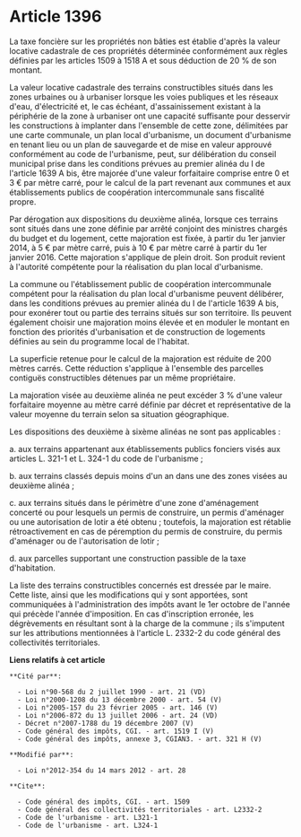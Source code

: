 # Article 1396

La taxe foncière sur les propriétés non bâties est établie d'après la valeur locative cadastrale de ces propriétés déterminée
conformément aux règles définies par les articles 1509 à 1518 A et sous déduction de 20 % de son montant. 

La valeur locative cadastrale des terrains constructibles situés dans les zones urbaines ou à urbaniser lorsque les voies
publiques et les réseaux d'eau, d'électricité et, le cas échéant, d'assainissement existant à la périphérie de la zone à
urbaniser ont une capacité suffisante pour desservir les constructions à implanter dans l'ensemble de cette zone, délimitées
par une carte communale, un plan local d'urbanisme, un document d'urbanisme en tenant lieu ou un plan de sauvegarde et de
mise en valeur approuvé conformément au code de l'urbanisme, peut, sur délibération du conseil municipal prise dans les
conditions prévues au premier alinéa du I de l'article 1639 A bis, être majorée d'une valeur forfaitaire comprise entre 0 et
3 € par mètre carré, pour le calcul de la part revenant aux communes et aux établissements publics de coopération
intercommunale sans fiscalité propre. 

Par dérogation aux dispositions du deuxième alinéa, lorsque ces terrains sont situés dans une zone définie par arrêté
conjoint des ministres chargés du budget et du logement, cette majoration est fixée, à partir du 1er janvier 2014, à 5 € par
mètre carré, puis à 10 € par mètre carré à partir du 1er janvier 2016. Cette majoration s'applique de plein droit. Son
produit revient à l'autorité compétente pour la réalisation du plan local d'urbanisme.

La commune ou l'établissement public de coopération intercommunale compétent pour la réalisation du plan local d'urbanisme
peuvent délibérer, dans les conditions prévues au premier alinéa du I de l'article 1639 A bis, pour exonérer tout ou partie
des terrains situés sur son territoire. Ils peuvent également choisir une majoration moins élevée et en moduler le montant en
fonction des priorités d'urbanisation et de construction de logements définies au sein du programme local de l'habitat. 

La superficie retenue pour le calcul de la majoration est réduite de 200 mètres carrés. Cette réduction s'applique à
l'ensemble des parcelles contiguës constructibles détenues par un même propriétaire. 

La majoration visée au deuxième alinéa ne peut excéder 3 % d'une valeur forfaitaire moyenne au mètre carré définie par décret
et représentative de la valeur moyenne du terrain selon sa situation géographique. 

Les dispositions des deuxième à sixème alinéas ne sont pas applicables : 

a. aux terrains appartenant aux établissements publics fonciers visés aux articles L. 321-1 et L. 324-1 du code de
l'urbanisme ; 

b. aux terrains classés depuis moins d'un an dans une des zones visées au deuxième alinéa ; 

c. aux terrains situés dans le périmètre d'une zone d'aménagement concerté ou pour lesquels un permis de construire, un
permis d'aménager ou une autorisation de lotir a été obtenu ; toutefois, la majoration est rétablie rétroactivement en cas de
péremption du permis de construire, du permis d'aménager ou de l'autorisation de lotir ; 

d. aux parcelles supportant une construction passible de la taxe d'habitation. 

La liste des terrains constructibles concernés est dressée par le maire. Cette liste, ainsi que les modifications qui y sont
apportées, sont communiquées à l'administration des impôts avant le 1er octobre de l'année qui précède l'année d'imposition.
En cas d'inscription erronée, les dégrèvements en résultant sont à la charge de la commune ; ils s'imputent sur les
attributions mentionnées à l'article L. 2332-2 du code général des collectivités territoriales.

**Liens relatifs à cet article**

	**Cité par**:

	  - Loi n°90-568 du 2 juillet 1990 - art. 21 (VD)
	  - Loi n°2000-1208 du 13 décembre 2000 - art. 54 (V)
	  - Loi n°2005-157 du 23 février 2005 - art. 146 (V)
	  - Loi n°2006-872 du 13 juillet 2006 - art. 24 (VD)
	  - Décret n°2007-1788 du 19 décembre 2007 (V)
	  - Code général des impôts, CGI. - art. 1519 I (V)
	  - Code général des impôts, annexe 3, CGIAN3. - art. 321 H (V)

	**Modifié par**:

	  - Loi n°2012-354 du 14 mars 2012 - art. 28

	**Cite**:

	  - Code général des impôts, CGI. - art. 1509
	  - Code général des collectivités territoriales - art. L2332-2
	  - Code de l'urbanisme - art. L321-1
	  - Code de l'urbanisme - art. L324-1
